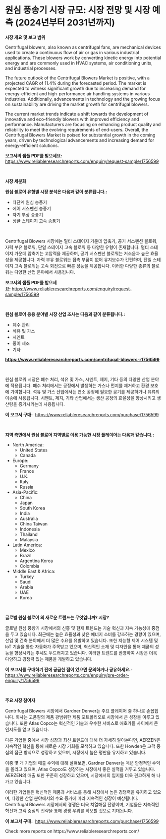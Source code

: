 <p><h1>원심 풍송기 시장 규모: 시장 전망 및 시장 예측 (2024년부터 2031년까지)</h1></p><p><strong>시장 개요 및 보고 범위</strong></p>
<p><p>Centrifugal blowers, also known as centrifugal fans, are mechanical devices used to create a continuous flow of air or gas in various industrial applications. These blowers work by converting kinetic energy into potential energy and are commonly used in HVAC systems, air conditioning units, and industrial processes.</p><p>The future outlook of the Centrifugal Blowers Market is positive, with a projected CAGR of 11.4% during the forecasted period. The market is expected to witness significant growth due to increasing demand for energy-efficient and high-performance air handling systems in various industries. Additionally, advancements in technology and the growing focus on sustainability are driving the market growth for centrifugal blowers.</p><p>The current market trends indicate a shift towards the development of innovative and eco-friendly blowers with improved efficiency and performance. Manufacturers are focusing on enhancing product quality and reliability to meet the evolving requirements of end-users. Overall, the Centrifugal Blowers Market is poised for substantial growth in the coming years, driven by technological advancements and increasing demand for energy-efficient solutions.</p></p>
<p><strong>보고서의 샘플 PDF를 받으세요:</strong> <a href="https://www.reliableresearchreports.com/enquiry/request-sample/1756599">https://www.reliableresearchreports.com/enquiry/request-sample/1756599</a></p>
<p>&nbsp;</p>
<p><strong>시장 세분화</strong></p>
<p><strong>원심 블로어 유형별 시장 분석은 다음과 같이 분류됩니다.:</strong></p>
<p><ul><li>다단계 원심 송풍기</li><li>에어 서스펜션 송풍기</li><li>자기 부상 송풍기</li><li>싱글 스테이지 고속 송풍기</li></ul></p>
<p>&nbsp;</p>
<p><p>Centrifugal Blowers 시장에는 멀티 스테이지 가운데 압축기, 공기 서스펜션 블로워, 자력 부유 블로워, 단일 스테이지 고속 블로워 등 다양한 유형이 존재합니다. 멀티 스테이지 가운데 압축기는 고압력을 제공하며, 공기 서스펜션 블로워는 저소음과 높은 효율성을 제공합니다. 자력 부유 블로워는 접촉 부품이 없어 유지보수가 간편하며, 단일 스테이지 고속 블로워는 고속 회전으로 빠른 성능을 제공합니다. 이러한 다양한 종류의 블로워는 다양한 산업 분야에서 사용됩니다.</p></p>
<p><strong>보고서의 샘플 PDF를 받으세요:</strong>&nbsp;<a href="https://www.reliableresearchreports.com/enquiry/request-sample/1756599">https://www.reliableresearchreports.com/enquiry/request-sample/1756599</a></p>
<p>&nbsp;</p>
<p><strong> 원심 블로어 응용 분야별 시장 산업 조사는 다음과 같이 분류됩니다.:</strong></p>
<p><ul><li>폐수 관리</li><li>석유 및 가스</li><li>시멘트</li><li>종이 제조</li><li>기타</li></ul></p>
<p><strong><a href="https://www.reliableresearchreports.com/centrifugal-blowers-r1756599">https://www.reliableresearchreports.com/centrifugal-blowers-r1756599</a></strong></p>
<p>&nbsp;</p>
<p><p>원심 블로워 시장은 폐수 처리, 석유 및 가스, 시멘트, 제지, 기타 등의 다양한 산업 분야에 적용됩니다. 폐수 처리에서는 공정에서 발생하는 가스나 먼지를 제거하고 환경 보호에 기여합니다. 석유 및 가스 산업에서는 연소 공정에 필요한 공기를 제공하거나 유류의 이송에 사용됩니다. 시멘트, 제지, 기타 산업에서는 생산 공정의 효율성을 향상시키고 생산량을 증가시키는데 사용됩니다.</p></p>
<p><strong>이 보고서 구매:</strong>&nbsp; <a href="https://www.reliableresearchreports.com/purchase/1756599">https://www.reliableresearchreports.com/purchase/1756599</a></p>
<p>&nbsp;</p>
<p><strong>지역 측면에서 원심 블로어 지역별로 이용 가능한 시장 플레이어는 다음과 같습니다.:</strong></p>
<p><ul>
    <li>
        North America:
        <ul>
            <li>United States</li>
            <li>Canada</li>
        </ul>
    </li>
    <li>
        Europe:
        <ul>
            <li>Germany</li>
            <li>France</li>
            <li>U.K.</li>
            <li>Italy</li>
            <li>Russia</li>
        </ul>
    </li>
    <li>
        Asia-Pacific:
        <ul>
            <li>China</li>
            <li>Japan</li>
            <li>South Korea</li>
            <li>India</li>
            <li>Australia</li>
            <li>China Taiwan</li>
            <li>Indonesia</li>
            <li>Thailand</li>
            <li>Malaysia</li>
        </ul>
    </li>
    <li>
        Latin America:
        <ul>
            <li>Mexico</li>
            <li>Brazil</li>
            <li>Argentina Korea</li>
            <li>Colombia</li>
        </ul>
    </li>
    <li>
        Middle East & Africa:
        <ul>
            <li>Turkey</li>
            <li>Saudi</li>
            <li>Arabia</li>
            <li>UAE</li>
            <li>Korea</li>
        </ul>
    </li>
    </ul></p>
<p>&nbsp;</p>
<p><strong>글로벌 원심 블로어 의 새로운 트렌드는 무엇입니까? 시장?</strong></p>
<p><p>글로벌 원심 풍향기 시장에서의 신흥 및 현재 트렌드는 기술 혁신과 지속 가능성에 중점을 두고 있습니다. 최근에는 높은 효율성과 낮은 에너지 소비를 강조하는 경향이 있으며, 산업 및 건축 분야에서 더 많은 수요를 유발하고 있습니다. 또한 지능형 제어 시스템 및 IoT 기술을 통한 자동화가 주목받고 있으며, 혁신적인 소재 및 디자인을 통해 제품의 성능을 향상시키는 추세도 두드러지고 있습니다. 이러한 트렌드를 반영하여 시장은 더욱 다양하고 경쟁력 있는 제품을 개발하고 있습니다.</p></p>
<p><strong>이 보고서를 구매하기 전에 궁금한 점이 있으면 문의하거나 공유하세요.</strong>- <a href="https://www.reliableresearchreports.com/enquiry/pre-order-enquiry/1756599">https://www.reliableresearchreports.com/enquiry/pre-order-enquiry/1756599</a></p>
<p>&nbsp;</p>
<p><strong>주요 시장 참여자</strong></p>
<p><p>Centrifugal Blowers 시장에서 Gardner Denver는 주요 플레이어 중 하나로 손꼽힙니다. 회사는 고품질의 제품 광범위한 제품 포트폴리오로 시장에서 큰 성장을 이루고 있습니다. 또한 Atlas Copco는 혁신적인 기술과 우수한 서비스로 애호가들 사이에서 큰 인지도를 얻고 있습니다.</p><p>다른 기업들 중에서 시장 성장과 최신 트렌드에 대해 더 자세히 알아본다면, AERZEN은 지속적인 혁신을 통해 새로운 시장 기회를 모색하고 있습니다. 또한 Howden은 고객 중심의 접근 방식으로 성장하고 있으며, 시장에서 높은 평판을 유지하고 있습니다.</p><p>이중 몇 개 기업의 매출 수익에 대해 살펴보면, Gardner Denver는 매년 안정적인 수익을 올리고 있으며, Atlas Copco도 성장하는 시장에서 좋은 실적을 거두고 있습니다. AERZEN의 매출 또한 꾸준히 성장하고 있으며, 시장에서의 입지를 더욱 견고하게 해 나가고 있습니다.</p><p>이러한 기업들은 혁신적인 제품과 서비스를 통해 시장에서 높은 경쟁력을 유지하고 있으며, 다양한 산업 분야에서의 수요 증가에 따라 지속적인 성장이 예상됩니다. Centrifugal Blowers 시장에서의 경쟁은 더욱 치열해질 전망이며, 기업들은 지속적인 혁신과 고객 중심의 전략을 통해 경쟁 우위를 확보할 것으로 기대됩니다.</p></p>
<p><strong>이 보고서 구매:</strong>&nbsp;&nbsp;<a href="https://www.reliableresearchreports.com/purchase/1756599">https://www.reliableresearchreports.com/purchase/1756599</a></p>
<p>Check more reports on https://www.reliableresearchreports.com/</p>